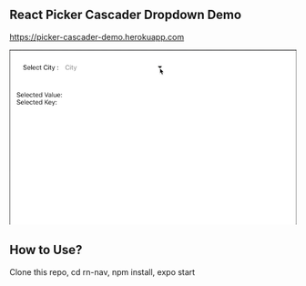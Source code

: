 
## React Picker Cascader Dropdown Demo

https://picker-cascader-demo.herokuapp.com

![demo](https://raw.githubusercontent.com/asifsha/r-cascader-demo/master/demo/demo.gif)

## How to Use?
Clone this repo, cd rn-nav, npm install, expo start